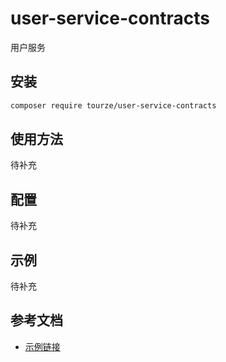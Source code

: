 # user-service-contracts

用户服务

## 安装

```bash
composer require tourze/user-service-contracts
```

## 使用方法

待补充

## 配置

待补充

## 示例

待补充

## 参考文档

- [示例链接](https://example.com)
